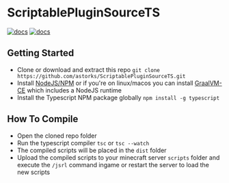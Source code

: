 # ScriptablePluginSourceTS
[![docs](https://img.shields.io/badge/ScriptablePluginEngine-v1.0.3-blue?style=for-the-badge)](https://github.com/astorks/ScriptablePluginEngine)
[![docs](https://img.shields.io/badge/Docs-v1.0.3-blue?style=for-the-badge)](https://astorks.github.io/ScriptablePluginSourceTS)
## Getting Started
- Clone or download and extract this repo `git clone https://github.com/astorks/ScriptablePluginSourceTS.git`
- Install [NodeJS/NPM](https://nodejs.org/en/download/) or if you're on linux/macos you can install [GraalVM-CE](https://github.com/graalvm/graalvm-ce-builds/releases/latest) which includes a NodeJS runtime
- Install the Typescript NPM package globally `npm install -g typescript`


## How To Compile
- Open the cloned repo folder
- Run the typescript compiler `tsc` or `tsc --watch`
- The compiled scripts will be placed in the `dist` folder
- Upload the compiled scripts to your minecraft server `scripts` folder and execute the `/jsrl` command ingame or restart the server to load the new scripts
